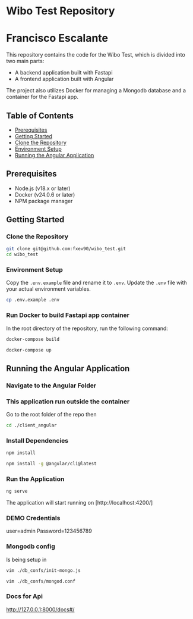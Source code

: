 # Wibo Test Repository
# Francisco Escalante
This repository contains the code for the Wibo Test, which is divided into two main parts:

- A backend application built with Fastapi
- A frontend application built with Angular

The project also utilizes Docker for managing a Mongodb database and a container for the Fastapi app.

## Table of Contents

- [Prerequisites](#prerequisites)
- [Getting Started](#getting-started)
- [Clone the Repository](#clone-the-repository)
- [Environment Setup](#environment-setup)
- [Running the Angular Application](#running-the-angular-application)

## Prerequisites

- Node.js (v18.x or later)
- Docker (v24.0.6 or later)
- NPM package manager

## Getting Started

### Clone the Repository

```bash
git clone git@github.com:fxev90/wibo_test.git
cd wibo_test
```

### Environment Setup

Copy the `.env.example` file and rename it to `.env`. Update the `.env` file with your actual environment variables.

```bash
cp .env.example .env
```

### Run  Docker to build Fastapi app container

In the root directory of the repository, run the following command:
```bash
docker-compose build
```

```bash
docker-compose up
```

## Running the Angular Application

### Navigate to the Angular Folder
### This application run outside the container
Go to the root folder of the repo then 
```bash
cd ./client_angular
```
### Install Dependencies

```bash
npm install
```

```bash
npm install -g @angular/cli@latest
```



### Run the Application

```bash
ng serve
```

The application will start running on [http://localhost:4200/]

### DEMO Credentials
user=admin
Password=123456789


### Mongodb config
Is being setup in
```bash
vim ./db_confs/init-mongo.js
```
```bash
vim ./db_confs/mongod.conf
```
### Docs for Api
http://127.0.0.1:8000/docs#/